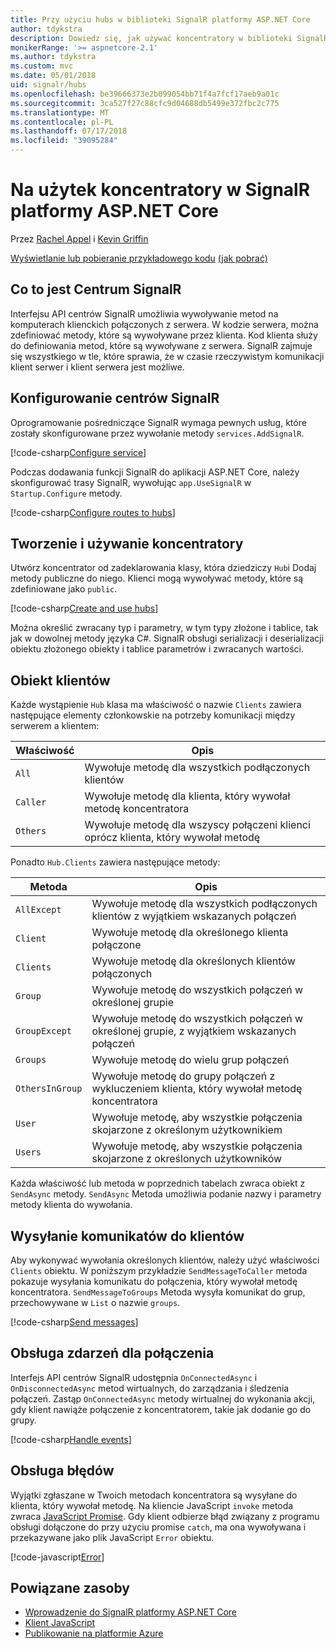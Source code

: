 ```yaml
---
title: Przy użyciu hubs w biblioteki SignalR platformy ASP.NET Core
author: tdykstra
description: Dowiedz się, jak używać koncentratory w biblioteki SignalR platformy ASP.NET Core.
monikerRange: '>= aspnetcore-2.1'
ms.author: tdykstra
ms.custom: mvc
ms.date: 05/01/2018
uid: signalr/hubs
ms.openlocfilehash: be39666373e2b099054bb71f4a7fcf17aeb9a01c
ms.sourcegitcommit: 3ca527f27c88cfc9d04688db5499e372fbc2c775
ms.translationtype: MT
ms.contentlocale: pl-PL
ms.lasthandoff: 07/17/2018
ms.locfileid: "39095284"
---
```

# <a name="use-hubs-in-signalr-for-aspnet-core"></a>Na użytek koncentratory w SignalR platformy ASP.NET Core

Przez [Rachel Appel](https://twitter.com/rachelappel) i [Kevin Griffin](https://twitter.com/1kevgriff)

[Wyświetlanie lub pobieranie przykładowego kodu](https://github.com/aspnet/Docs/tree/master/aspnetcore/signalr/hubs/sample/ ) [(jak pobrać)](xref:tutorials/index#how-to-download-a-sample)

## <a name="what-is-a-signalr-hub"></a>Co to jest Centrum SignalR

Interfejsu API centrów SignalR umożliwia wywoływanie metod na komputerach klienckich połączonych z serwera. W kodzie serwera, można zdefiniować metody, które są wywoływane przez klienta. Kod klienta służy do definiowania metod, które są wywoływane z serwera. SignalR zajmuje się wszystkiego w tle, które sprawia, że w czasie rzeczywistym komunikacji klient serwer i klient serwera jest możliwe.

## <a name="configure-signalr-hubs"></a>Konfigurowanie centrów SignalR

Oprogramowanie pośredniczące SignalR wymaga pewnych usług, które zostały skonfigurowane przez wywołanie metody `services.AddSignalR`.

[!code-csharp[Configure service](hubs/sample/startup.cs?range=38)]

Podczas dodawania funkcji SignalR do aplikacji ASP.NET Core, należy skonfigurować trasy SignalR, wywołując `app.UseSignalR` w `Startup.Configure` metody.

[!code-csharp[Configure routes to hubs](hubs/sample/startup.cs?range=57-60)]

## <a name="create-and-use-hubs"></a>Tworzenie i używanie koncentratory

Utwórz koncentrator od zadeklarowania klasy, która dziedziczy `Hub`i Dodaj metody publiczne do niego. Klienci mogą wywoływać metody, które są zdefiniowane jako `public`.

[!code-csharp[Create and use hubs](hubs/sample/hubs/chathub.cs?range=8-37)]

Można określić zwracany typ i parametry, w tym typy złożone i tablice, tak jak w dowolnej metody języka C#. SignalR obsługi serializacji i deserializacji obiektu złożonego obiekty i tablice parametrów i zwracanych wartości.

## <a name="the-clients-object"></a>Obiekt klientów

Każde wystąpienie `Hub` klasa ma właściwość o nazwie `Clients` zawiera następujące elementy członkowskie na potrzeby komunikacji między serwerem a klientem:

| Właściwość | Opis |
| ------ | ----------- |
| `All` | Wywołuje metodę dla wszystkich podłączonych klientów |
| `Caller` | Wywołuje metodę dla klienta, który wywołał metodę koncentratora |
| `Others` | Wywołuje metodę dla wszyscy połączeni klienci oprócz klienta, który wywołał metodę |


Ponadto `Hub.Clients` zawiera następujące metody:

| Metoda | Opis |
| ------ | ----------- |
| `AllExcept` | Wywołuje metodę dla wszystkich podłączonych klientów z wyjątkiem wskazanych połączeń |
| `Client` | Wywołuje metodę dla określonego klienta połączone |
| `Clients` | Wywołuje metodę dla określonych klientów połączonych |
| `Group` | Wywołuje metodę do wszystkich połączeń w określonej grupie  |
| `GroupExcept` | Wywołuje metodę do wszystkich połączeń w określonej grupie, z wyjątkiem wskazanych połączeń |
| `Groups` | Wywołuje metodę do wielu grup połączeń  |
| `OthersInGroup` | Wywołuje metodę do grupy połączeń z wykluczeniem klienta, który wywołał metodę koncentratora  |
| `User` | Wywołuje metodę, aby wszystkie połączenia skojarzone z określonym użytkownikiem |
| `Users` | Wywołuje metodę, aby wszystkie połączenia skojarzone z określonych użytkowników |

Każda właściwość lub metoda w poprzednich tabelach zwraca obiekt z `SendAsync` metody. `SendAsync` Metoda umożliwia podanie nazwy i parametry metody klienta do wywołania.

## <a name="send-messages-to-clients"></a>Wysyłanie komunikatów do klientów

Aby wykonywać wywołania określonych klientów, należy użyć właściwości `Clients` obiektu. W poniższym przykładzie `SendMessageToCaller` metoda pokazuje wysyłania komunikatu do połączenia, który wywołał metodę koncentratora. `SendMessageToGroups` Metoda wysyła komunikat do grup, przechowywane w `List` o nazwie `groups`.

[!code-csharp[Send messages](hubs/sample/hubs/chathub.cs?range=15-24)]

## <a name="handle-events-for-a-connection"></a>Obsługa zdarzeń dla połączenia

Interfejs API centrów SignalR udostępnia `OnConnectedAsync` i `OnDisconnectedAsync` metod wirtualnych, do zarządzania i śledzenia połączeń. Zastąp `OnConnectedAsync` metody wirtualnej do wykonania akcji, gdy klient nawiąże połączenie z koncentratorem, takie jak dodanie go do grupy.

[!code-csharp[Handle events](hubs/sample/hubs/chathub.cs?range=26-36)]

## <a name="handle-errors"></a>Obsługa błędów

Wyjątki zgłaszane w Twoich metodach koncentratora są wysyłane do klienta, który wywołał metodę. Na kliencie JavaScript `invoke` metoda zwraca [JavaScript Promise](https://developer.mozilla.org/docs/Web/JavaScript/Guide/Using_promises). Gdy klient odbierze błąd związany z programu obsługi dołączone do przy użyciu promise `catch`, ma ona wywoływana i przekazywane jako plik JavaScript `Error` obiektu.

[!code-javascript[Error](hubs/sample/wwwroot/js/chat.js?range=23)]

## <a name="related-resources"></a>Powiązane zasoby

* [Wprowadzenie do SignalR platformy ASP.NET Core](xref:signalr/introduction)
* [Klient JavaScript](xref:signalr/javascript-client)
* [Publikowanie na platformie Azure](xref:signalr/publish-to-azure-web-app)
